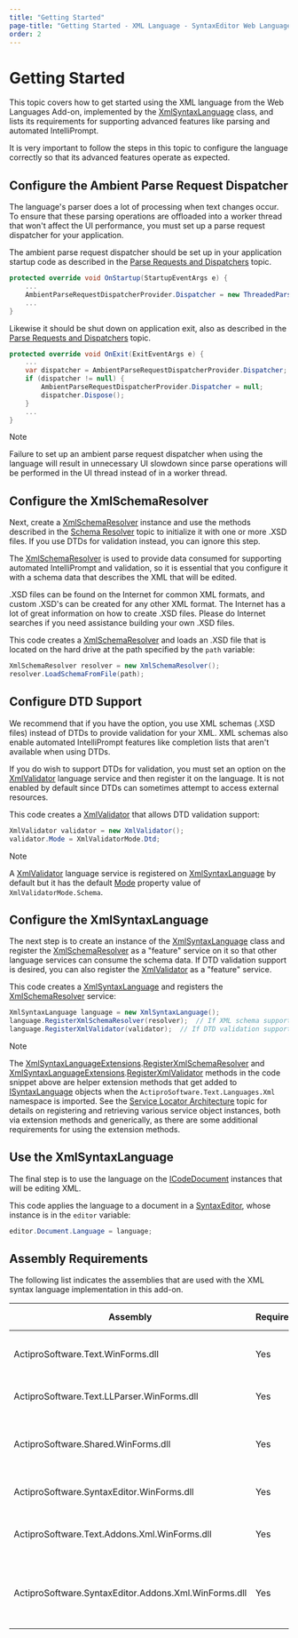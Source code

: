 ```yaml
---
title: "Getting Started"
page-title: "Getting Started - XML Language - SyntaxEditor Web Languages Add-on"
order: 2
---
```

# Getting Started

This topic covers how to get started using the XML language from the Web Languages Add-on, implemented by the [XmlSyntaxLanguage](xref:ActiproSoftware.Text.Languages.Xml.Implementation.XmlSyntaxLanguage) class, and lists its requirements for supporting advanced features like parsing and automated IntelliPrompt.

It is very important to follow the steps in this topic to configure the language correctly so that its advanced features operate as expected.

## Configure the Ambient Parse Request Dispatcher

The language's parser does a lot of processing when text changes occur.  To ensure that these parsing operations are offloaded into a worker thread that won't affect the UI performance, you must set up a parse request dispatcher for your application.

The ambient parse request dispatcher should be set up in your application startup code as described in the [Parse Requests and Dispatchers](../../text-parsing/parsing/parse-requests-and-dispatchers.md) topic.

```csharp
protected override void OnStartup(StartupEventArgs e) {
	...
	AmbientParseRequestDispatcherProvider.Dispatcher = new ThreadedParseRequestDispatcher();
	...
}
```

Likewise it should be shut down on application exit, also as described in the [Parse Requests and Dispatchers](../../text-parsing/parsing/parse-requests-and-dispatchers.md) topic.

```csharp
protected override void OnExit(ExitEventArgs e) {
	...
	var dispatcher = AmbientParseRequestDispatcherProvider.Dispatcher;
	if (dispatcher != null) {
		AmbientParseRequestDispatcherProvider.Dispatcher = null;
		dispatcher.Dispose();
	}
	...
}
```

> [!NOTE]
> Failure to set up an ambient parse request dispatcher when using the language will result in unnecessary UI slowdown since parse operations will be performed in the UI thread instead of in a worker thread.

## Configure the XmlSchemaResolver

Next, create a [XmlSchemaResolver](xref:ActiproSoftware.Text.Languages.Xml.Implementation.XmlSchemaResolver) instance and use the methods described in the [Schema Resolver](schema-resolver.md) topic to initialize it with one or more .XSD files.  If you use DTDs for validation instead, you can ignore this step.

The [XmlSchemaResolver](xref:ActiproSoftware.Text.Languages.Xml.Implementation.XmlSchemaResolver) is used to provide data consumed for supporting automated IntelliPrompt and validation, so it is essential that you configure it with a schema data that describes the XML that will be edited.

.XSD files can be found on the Internet for common XML formats, and custom .XSD's can be created for any other XML format.  The Internet has a lot of great information on how to create .XSD files.  Please do Internet searches if you need assistance building your own .XSD files.

This code creates a [XmlSchemaResolver](xref:ActiproSoftware.Text.Languages.Xml.Implementation.XmlSchemaResolver) and loads an .XSD file that is located on the hard drive at the path specified by the `path` variable:

```csharp
XmlSchemaResolver resolver = new XmlSchemaResolver();
resolver.LoadSchemaFromFile(path);
```

## Configure DTD Support

We recommend that if you have the option, you use XML schemas (.XSD files) instead of DTDs to provide validation for your XML.  XML schemas also enable automated IntelliPrompt features like completion lists that aren't available when using DTDs.

If you do wish to support DTDs for validation, you must set an option on the [XmlValidator](xref:ActiproSoftware.Text.Languages.Xml.Implementation.XmlValidator) language service and then register it on the language.  It is not enabled by default since DTDs can sometimes attempt to access external resources.

This code creates a [XmlValidator](xref:ActiproSoftware.Text.Languages.Xml.Implementation.XmlValidator) that allows DTD validation support:

```csharp
XmlValidator validator = new XmlValidator();
validator.Mode = XmlValidatorMode.Dtd;
```

> [!NOTE]
> A [XmlValidator](xref:ActiproSoftware.Text.Languages.Xml.Implementation.XmlValidator) language service is registered on [XmlSyntaxLanguage](xref:ActiproSoftware.Text.Languages.Xml.Implementation.XmlSyntaxLanguage) by default but it has the default [Mode](xref:ActiproSoftware.Text.Languages.Xml.Implementation.XmlValidator.Mode) property value of `XmlValidatorMode.Schema`.

## Configure the XmlSyntaxLanguage

The next step is to create an instance of the [XmlSyntaxLanguage](xref:ActiproSoftware.Text.Languages.Xml.Implementation.XmlSyntaxLanguage) class and register the [XmlSchemaResolver](xref:ActiproSoftware.Text.Languages.Xml.Implementation.XmlSchemaResolver) as a "feature" service on it so that other language services can consume the schema data.  If DTD validation support is desired, you can also register the [XmlValidator](xref:ActiproSoftware.Text.Languages.Xml.Implementation.XmlValidator) as a "feature" service.

This code creates a [XmlSyntaxLanguage](xref:ActiproSoftware.Text.Languages.Xml.Implementation.XmlSyntaxLanguage) and registers the [XmlSchemaResolver](xref:ActiproSoftware.Text.Languages.Xml.Implementation.XmlSchemaResolver) service:

```csharp
XmlSyntaxLanguage language = new XmlSyntaxLanguage();
language.RegisterXmlSchemaResolver(resolver);  // If XML schema support is desired
language.RegisterXmlValidator(validator);  // If DTD validation support is desired
```

> [!NOTE]
> The [XmlSyntaxLanguageExtensions](xref:ActiproSoftware.Text.Languages.Xml.XmlSyntaxLanguageExtensions).[RegisterXmlSchemaResolver](xref:ActiproSoftware.Text.Languages.Xml.XmlSyntaxLanguageExtensions.RegisterXmlSchemaResolver*) and [XmlSyntaxLanguageExtensions](xref:ActiproSoftware.Text.Languages.Xml.XmlSyntaxLanguageExtensions).[RegisterXmlValidator](xref:ActiproSoftware.Text.Languages.Xml.XmlSyntaxLanguageExtensions.RegisterXmlValidator*) methods in the code snippet above are helper extension methods that get added to [ISyntaxLanguage](xref:ActiproSoftware.Text.ISyntaxLanguage) objects when the `ActiproSoftware.Text.Languages.Xml` namespace is imported.  See the [Service Locator Architecture](../../language-creation/service-locator-architecture.md) topic for details on registering and retrieving various service object instances, both via extension methods and generically, as there are some additional requirements for using the extension methods.

## Use the XmlSyntaxLanguage

The final step is to use the language on the [ICodeDocument](xref:ActiproSoftware.Text.ICodeDocument) instances that will be editing XML.

This code applies the language to a document in a [SyntaxEditor](xref:ActiproSoftware.UI.WinForms.Controls.SyntaxEditor.SyntaxEditor), whose instance is in the `editor` variable:

```csharp
editor.Document.Language = language;
```

## Assembly Requirements

The following list indicates the assemblies that are used with the XML syntax language implementation in this add-on.

| Assembly | Required | Author | Licensed With | Description |
|-----|-----|-----|-----|-----|
| ActiproSoftware.Text.WinForms.dll | Yes | Actipro | SyntaxEditor | Core text/parsing framework for WinForms |
| ActiproSoftware.Text.LLParser.WinForms.dll | Yes | Actipro | SyntaxEditor | LL parser framework implementation |
| ActiproSoftware.Shared.WinForms.dll | Yes | Actipro | SyntaxEditor | Core framework for all Actipro WinForms controls |
| ActiproSoftware.SyntaxEditor.WinForms.dll | Yes | Actipro | SyntaxEditor | SyntaxEditor for WinForms control |
| ActiproSoftware.Text.Addons.Xml.WinForms.dll | Yes | Actipro | Web Languages Add-on | Core text/parsing for the XML language |
| ActiproSoftware.SyntaxEditor.Addons.Xml.WinForms.dll | Yes | Actipro | Web Languages Add-on | SyntaxEditor for WinForms advanced XML syntax language implementation |
